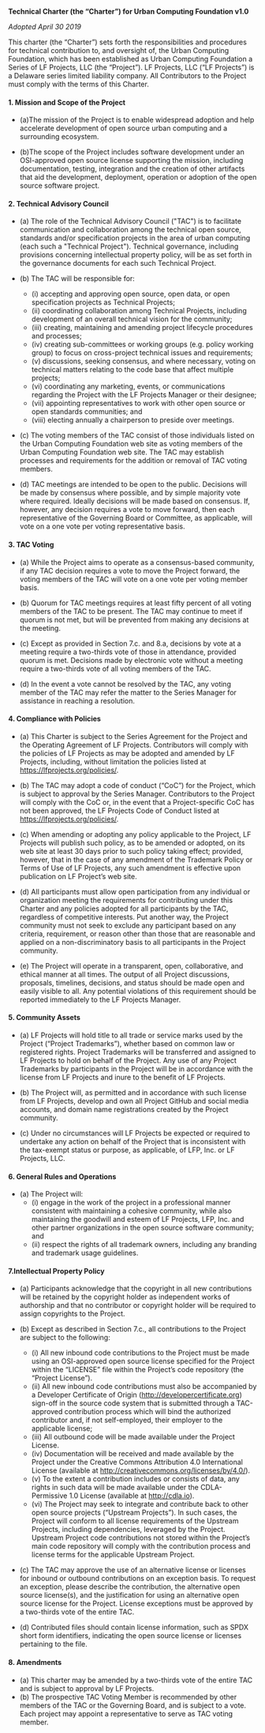 **Technical Charter (the “Charter”) for Urban Computing Foundation v1.0** 

*Adopted April 30 2019*

This charter (the “Charter”) sets forth the responsibilities and procedures for technical contribution to, and oversight of, the Urban Computing Foundation, which has been established as Urban Computing Foundation a Series of LF Projects, LLC (the “Project”).  LF Projects, LLC (“LF Projects”) is a Delaware series limited liability company. All Contributors to the Project must comply with the terms of this Charter. 

#### 1. Mission and Scope of the Project ####
- (a)The mission of the Project is to enable widespread adoption and help accelerate development of open source urban computing and a surrounding ecosystem.

- (b)The scope of the Project includes software development under an OSI-approved open source license supporting the mission, including documentation, testing, integration and the creation of other artifacts that aid the development, deployment, operation or adoption of the open source software project. 

#### 2. Technical Advisory Council #### 
- (a) The role of the Technical Advisory Council ("TAC") is to facilitate communication and collaboration among the technical open source, standards and/or specification projects in the area of urban computing (each such a "Technical Project").  Technical governance, including provisions concerning intellectual property policy, will be as set forth in the governance documents for each such Technical Project.

- (b) The TAC will be responsible for:
    - (i) accepting and approving open source, open data, or open specification projects as Technical Projects;
    - (ii) coordinating collaboration among Technical Projects, including development of an overall technical vision for the community;
    - (iii) creating, maintaining and amending project lifecycle procedures and processes;
    - (iv) creating sub-committees or working groups (e.g. policy working group) to focus on cross-project technical issues and requirements;
    - (v) discussions, seeking consensus, and where necessary, voting on technical matters relating to the code base that affect multiple projects; 
    - (vi) coordinating any marketing, events, or communications regarding the Project with the LF Projects Manager or their designee;
    - (vii) appointing representatives to work with other open source or open standards communities; and
    - (viii) electing annually a chairperson to preside over meetings.

- (c) The voting members of the TAC consist of those individuals listed on the Urban Computing Foundation web site as voting members of the Urban Computing Foundation web site. The TAC may establish processes and requirements for the addition or removal of TAC voting members.
- (d) TAC meetings are intended to be open to the public. Decisions will be made by consensus where possible, and by simple majority vote where required. Ideally decisions will be made based on consensus. If, however, any decision requires a vote to move forward, then each representative of the Governing Board or Committee, as applicable, will vote on a one vote per voting representative basis.

#### 3. TAC Voting ####
- (a) While the Project aims to operate as a consensus-based community, if any TAC decision requires a vote to move the Project forward, the voting members of the TAC will vote on a one vote per voting member basis.

- (b) Quorum for TAC meetings requires at least fifty percent of all voting members of the TAC to be present. The TAC may continue to meet if quorum is not met, but will be prevented from making any decisions at the meeting.

- (c) Except as provided in Section 7.c. and 8.a, decisions by vote at a meeting require a two-thirds vote of those in attendance, provided quorum is met. Decisions made by electronic vote without a meeting require a two-thirds vote of all voting members of the TAC.
- (d) In the event a vote cannot be resolved by the TAC, any voting member of the TAC may refer the matter to the Series Manager for assistance in reaching a resolution.

#### 4. Compliance with Policies ####
- (a) This Charter is subject to the Series Agreement for the Project and the Operating Agreement of LF Projects. Contributors will comply with the policies of LF Projects as may be adopted and amended by LF Projects, including, without limitation the policies listed at https://lfprojects.org/policies/.  

- (b) The TAC may adopt a code of conduct (“CoC”) for the Project, which is subject to approval by the Series Manager.  Contributors to the Project will comply with the CoC or, in the event that a Project-specific CoC has not been approved, the LF Projects Code of Conduct listed at https://lfprojects.org/policies/.

- (c) When amending or adopting any policy applicable to the Project, LF Projects will publish such policy, as to be amended or adopted, on its web site at least 30 days prior to such policy taking effect; provided, however, that in the case of any amendment of the Trademark Policy or Terms of Use of LF Projects, any such amendment is effective upon publication on LF Project’s web site.

- (d) All participants must allow open participation from any individual or organization meeting the requirements for contributing under this Charter and any policies adopted for all participants by the TAC, regardless of competitive interests. Put another way, the Project community must not seek to exclude any participant based on any criteria, requirement, or reason other than those that are reasonable and applied on a non-discriminatory basis to all participants in the Project community.

- (e) The Project will operate in a transparent, open, collaborative, and ethical manner at all times. The output of all Project discussions, proposals, timelines, decisions, and status should be made open and easily visible to all. Any potential violations of this requirement should be reported immediately to the LF Projects Manager.

#### 5. Community Assets ####
- (a) LF Projects will hold title to all trade or service marks used by the Project (“Project Trademarks”), whether based on common law or registered rights.  Project Trademarks will be transferred and assigned to LF Projects to hold on behalf of the Project. Any use of any Project Trademarks by participants in the Project will be in accordance with the license from LF Projects and inure to the benefit of LF Projects.  

- (b) The Project will, as permitted and in accordance with such license from LF Projects, develop and own all Project GitHub and social media accounts, and domain name registrations created by the Project community.

- (c) Under no circumstances will LF Projects be expected or required to undertake any action on behalf of the Project that is inconsistent with the tax-exempt status or purpose, as applicable, of LFP, Inc. or LF Projects, LLC.

#### 6. General Rules and Operations ####
- (a) The Project will:
    - (i) engage in the work of the project in a professional manner consistent with maintaining a cohesive community, while also maintaining the goodwill and esteem of LF Projects, LFP, Inc. and other partner organizations in the open source software community; and
    - (ii) respect the rights of all trademark owners, including any branding and trademark usage guidelines.

#### 7.Intellectual Property Policy ####
- (a) Participants acknowledge that the copyright in all new contributions will be retained by the copyright holder as independent works of authorship and that no contributor or copyright holder will be required to assign copyrights to the Project. 

- (b) Except as described in Section 7.c., all contributions to the Project are subject to the following: 
    - (i) All new inbound code contributions to the Project must be made using an OSI-approved open source license specified for the Project within the “LICENSE” file within the Project’s code repository (the “Project License”). 
    - (ii) All new inbound code contributions must also be accompanied by a Developer Certificate of Origin (http://developercertificate.org) sign-off in the source code system that is submitted through a TAC-approved contribution process which will bind the authorized contributor and, if not self-employed, their employer to the applicable license;
    - (iii) All outbound code will be made available under the Project License.
    - (iv) Documentation will be received and made available by the Project under the Creative Commons Attribution 4.0 International License (available at http://creativecommons.org/licenses/by/4.0/). 
    - (v) To the extent a contribution includes or consists of data, any rights in such data will be made available under the CDLA-Permissive 1.0 License (available at http://cdla.io).
    - (vi) The Project may seek to integrate and contribute back to other open source projects (“Upstream Projects”). In such cases, the Project will conform to all license requirements of the Upstream Projects, including dependencies, leveraged by the Project.  Upstream Project code contributions not stored within the Project’s main code repository will comply with the contribution process and license terms for the applicable Upstream Project.

- (c) The TAC may approve the use of an alternative license or licenses for inbound or outbound contributions on an exception basis. To request an exception, please describe the contribution, the alternative open source license(s), and the justification for using an alternative open source license for the Project. License exceptions must be approved by a two-thirds vote of the entire TAC. 

- (d) Contributed files should contain license information, such as SPDX short form identifiers, indicating the open source license or licenses pertaining to the file.

#### 8. Amendments ####
- (a) This charter may be amended by a two-thirds vote of the entire TAC and is subject to approval by LF Projects.
- (b) The prospective TAC Voting Member is recommended by other members of the TAC or the Governing Board, and is subject to a vote. Each project may appoint a representative to serve as TAC voting member.
